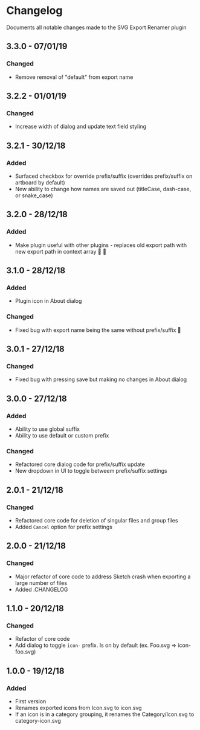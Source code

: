 # Changelog
Documents all notable changes made to the SVG Export Renamer plugin

## 3.3.0 - 07/01/19
### Changed
  - Remove removal of "default" from export name

## 3.2.2 - 01/01/19
### Changed
  - Increase width of dialog and update text field styling

## 3.2.1 - 30/12/18
### Added
  - Surfaced checkbox for override prefix/suffix (overrides prefix/suffix on artboard by default)
  - New ability to change how names are saved out (titleCase, dash-case, or snake_case)

## 3.2.0 - 28/12/18
### Added
 - Make plugin useful with other plugins - replaces old export path with new
   export path in context array 🥳 🎉

## 3.1.0 - 28/12/18
### Added
 - Plugin icon in About dialog

### Changed
 - Fixed bug with export name being the same without prefix/suffix 🎉

## 3.0.1 - 27/12/18
### Changed
 - Fixed bug with pressing save but making no changes in About dialog

## 3.0.0 - 27/12/18
### Added
 - Ability to use global suffix
 - Ability to use default or custom prefix

### Changed
 - Refactored core dialog code for prefix/suffix update
 - New dropdown in UI to toggle betweem prefix/suffix settings

## 2.0.1 - 21/12/18
### Changed
 - Refactored core code for deletion of singular files and group files
 - Added `Cancel` option for prefix settings

## 2.0.0 - 21/12/18
### Changed
 - Major refactor of core code to address Sketch crash when exporting a large number of files
 - Added .CHANGELOG

## 1.1.0 - 20/12/18
### Changed
 - Refactor of core code
 - Add dialog to toggle `icon-` prefix. Is on by default (ex. Foo.svg => icon-foo.svg)

## 1.0.0 - 19/12/18
### Added
 - First version
 - Renames exported icons from Icon.svg to icon.svg
 - If an icon is in a category grouping, it renames the Category/Icon.svg to category-icon.svg